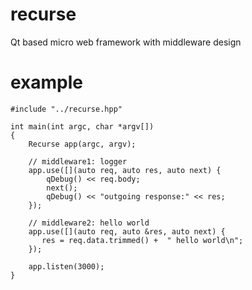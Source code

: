 # recurse
Qt based micro web framework with middleware design

# example

```
#include "../recurse.hpp"

int main(int argc, char *argv[])
{
    Recurse app(argc, argv);

    // middleware1: logger
    app.use([](auto req, auto res, auto next) {
        qDebug() << req.body;
        next();
        qDebug() << "outgoing response:" << res;
    });

    // middleware2: hello world
    app.use([](auto req, auto &res, auto next) {
       res = req.data.trimmed() +  " hello world\n";
    });

    app.listen(3000);
}
```
